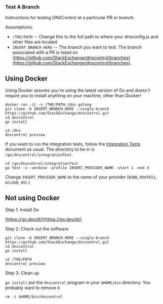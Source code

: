 ### Test A Branch

Instructions for testing DNSControl at a particular PR or branch.

Assumptions:
* `/THE/PATH` -- Change this to the full path to where your dnsconfig.js and other files are located.
* `INSERT_BRANCH_HERE` -- The branch you want to test.  The branch associated with a PR is listed on [https://github.com/StackExchange/dnscontrol/branches](https://github.com/StackExchange/dnscontrol/branches).

## Using Docker

Using Docker assures you're using the latest version of Go and doesn't require you to install anything on your machine, other than Docker!

```shell
docker run -it -v /THE/PATH:/dns golang
git clone -b INSERT_BRANCH_HERE --single-branch https://github.com/StackExchange/dnscontrol.git
cd dnscontrol
go install
```

```shell
cd /dns
dnscontrol preview
```

If you want to run the integration tests, follow the
[Integration Tests](integration-tests.md) document
as usual. The directory to be in is `/go/dnscontrol/integrationTest`.

```shell
cd /go/dnscontrol/integrationTest
go test -v -verbose -profile INSERT_PROVIDER_NAME -start 1 -end 3
```

Change `INSERT_PROVIDER_NAME` to the name of your provider (`BIND`, `ROUTE53`, `GCLOUD`, etc.)

## Not using Docker

Step 1: Install Go

[https://go.dev/dl/](https://go.dev/dl/)

Step 2: Check out the software

```shell
git clone -b INSERT_BRANCH_HERE --single-branch https://github.com/StackExchange/dnscontrol.git
cd dnscontrol
go install
```

```shell
cd /THE/PATH
dnscontrol preview
```

Step 3: Clean up

`go install` put the `dnscontrol` program in your `$HOME/bin` directory. You probably want to remove it.

```shell
rm -i $HOME/bin/dnscontrol
```

